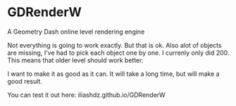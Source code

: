 # GDRenderW
A Geometry Dash online level rendering engine

Not everything is going to work exactly. But that is ok. Also alot of objects are missing, I've had to pick each object one by one. I currenly only did 200.
This means that older level should work better.

I want to make it as good as it can. It will take a long time, but will make a good result.

You can test it out here: iliashdz.github.io/GDRenderW
